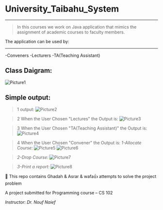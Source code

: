 # University_Taibahu_System
-----------------------------

> In this courses we work on Java application that mimics the assignment of academic courses to faculty members. 

The application can be used by:

-----------------------------
-Conveners
-Lecturers
-TA(Teaching Assistant)

Class Daigram:
-----------------------

![Picture1](https://user-images.githubusercontent.com/70041510/188226526-b31bfa17-e211-4792-af0c-96ed06811de8.png)

Simple output:
---------------------

> 1 output:
![Picture2](https://user-images.githubusercontent.com/70041510/188227158-d74ebeea-ae1b-44a0-bb9d-02b2c90d9901.png)


> 2 When the User Chosen "Lectures" the Output is:
![Picture3](https://user-images.githubusercontent.com/70041510/188227177-3427d8b5-8649-4098-ad52-e35adf61a006.png)


> 3 When the User Chosen "TA(Teaching Assistant)" the Output is:
![Picture4](https://user-images.githubusercontent.com/70041510/188227195-6baa8673-ad01-4995-80ba-88548fe3397c.png)

>4 When the User Chosen "Convener" the Output is:
> _1-Allocate Course:_
![Picture5](https://user-images.githubusercontent.com/70041510/188227261-894611e5-c64a-4402-9b48-28731dee9594.png)
![Picture6](https://user-images.githubusercontent.com/70041510/188227673-bd50448b-1b5b-47e0-b343-8ebc137ae7f2.png)

> _2-Drop Course:_
![Picture7](https://user-images.githubusercontent.com/70041510/188227698-5f9e3018-c270-40b7-834a-9bbbc01b6ca8.png)

> _3-Print a report:_
![Picture8](https://user-images.githubusercontent.com/70041510/188227710-68166785-d607-4654-a6c4-973f88449e9e.png)


💁  This repo contains Ghadah & Asrar & wafa👍 attempts to solve the project problem

A project submitted for Programming course – CS 102

_Instructor: Dr. Nouf Naief_


